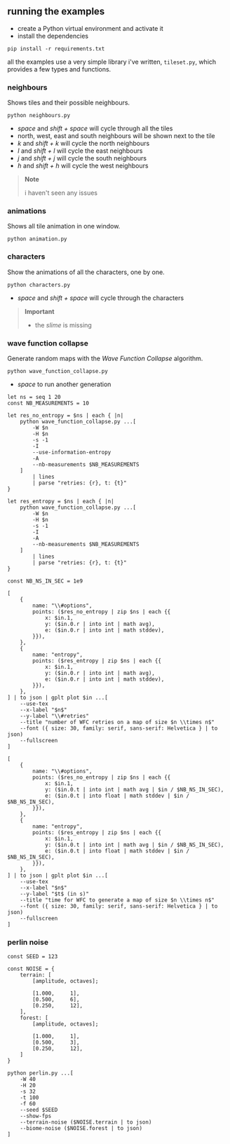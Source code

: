 ## running the examples
- create a Python virtual environment and activate it
- install the dependencies
```shell
pip install -r requirements.txt
```

all the examples use a very simple library i've written, `tileset.py`, which provides a few types and functions.

### neighbours
Shows tiles and their possible neighbours.

```shell
python neighbours.py
```
- _space_ and _shift + space_ will cycle through all the tiles
- north, west, east and south neighbours will be shown next to the tile
- _k_ and _shift + k_ will cycle the north neighbours
- _l_ and _shift + l_ will cycle the east neighbours
- _j_ and _shift + j_ will cycle the south neighbours
- _h_ and _shift + h_ will cycle the west neighbours

> **Note**
>
> i haven't seen any issues

### animations
Shows all tile animation in one window.

```shell
python animation.py
```

### characters
Show the animations of all the characters, one by one.

```shell
python characters.py
```
- _space_ and _shift + space_ will cycle through the characters

> **Important**
>
> - the _slime_ is missing

### wave function collapse
Generate random maps with the _Wave Function Collapse_ algorithm.

```shell
python wave_function_collapse.py
```

- _space_ to run another generation

```nushell
let ns = seq 1 20
const NB_MEASUREMENTS = 10

let res_no_entropy = $ns | each { |n|
    python wave_function_collapse.py ...[
        -W $n
        -H $n
        -s -1
        -I
        --use-information-entropy
        -A
        --nb-measurements $NB_MEASUREMENTS
    ]
        | lines
        | parse "retries: {r}, t: {t}"
}

let res_entropy = $ns | each { |n|
    python wave_function_collapse.py ...[
        -W $n
        -H $n
        -s -1
        -I
        -A
        --nb-measurements $NB_MEASUREMENTS
    ]
        | lines
        | parse "retries: {r}, t: {t}"
}
```
```nushell
const NB_NS_IN_SEC = 1e9

[
    {
        name: "\\#options",
        points: ($res_no_entropy | zip $ns | each {{
            x: $in.1,
            y: ($in.0.r | into int | math avg),
            e: ($in.0.r | into int | math stddev),
        }}),
    },
    {
        name: "entropy",
        points: ($res_entropy | zip $ns | each {{
            x: $in.1,
            y: ($in.0.r | into int | math avg),
            e: ($in.0.r | into int | math stddev),
        }}),
    },
] | to json | gplt plot $in ...[
    --use-tex
    --x-label "$n$"
    --y-label "\\#retries"
    --title "number of WFC retries on a map of size $n \\times n$"
    --font ({ size: 30, family: serif, sans-serif: Helvetica } | to json)
    --fullscreen
]

[
    {
        name: "\\#options",
        points: ($res_no_entropy | zip $ns | each {{
            x: $in.1,
            y: ($in.0.t | into int | math avg | $in / $NB_NS_IN_SEC),
            e: ($in.0.t | into float | math stddev | $in / $NB_NS_IN_SEC),
        }}),
    },
    {
        name: "entropy",
        points: ($res_entropy | zip $ns | each {{
            x: $in.1,
            y: ($in.0.t | into int | math avg | $in / $NB_NS_IN_SEC),
            e: ($in.0.t | into float | math stddev | $in / $NB_NS_IN_SEC),
        }}),
    },
] | to json | gplt plot $in ...[
    --use-tex
    --x-label "$n$"
    --y-label "$t$ (in s)"
    --title "time for WFC to generate a map of size $n \\times n$"
    --font ({ size: 30, family: serif, sans-serif: Helvetica } | to json)
    --fullscreen
]
```

### perlin noise
```nushell
const SEED = 123

const NOISE = {
    terrain: [
        [amplitude, octaves];

        [1.000,     1],
        [0.500,     6],
        [0.250,     12],
    ],
    forest: [
        [amplitude, octaves];

        [1.000,     1],
        [0.500,     3],
        [0.250,     12],
    ]
}

python perlin.py ...[
    -W 40
    -H 20
    -s 32
    -t 100
    -f 60
    --seed $SEED
    --show-fps
    --terrain-noise ($NOISE.terrain | to json)
    --biome-noise ($NOISE.forest | to json)
]
```
